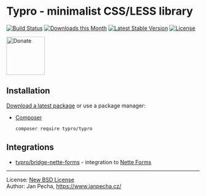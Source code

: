 
# Typro - minimalist CSS/LESS library

[![Build Status](https://github.com/typro/typro/workflows/Build/badge.svg)](https://github.com/typro/typro/actions)
[![Downloads this Month](https://img.shields.io/packagist/dm/typro/typro.svg)](https://packagist.org/packages/typro/typro)
[![Latest Stable Version](https://poser.pugx.org/typro/typro/v/stable)](https://github.com/typro/typro/releases)
[![License](https://img.shields.io/badge/license-New%20BSD-blue.svg)](https://github.com/typro/typro/blob/master/license.md)

<a href="https://www.janpecha.cz/donate/"><img src="https://buymecoffee.intm.org/img/donate-banner.v1.svg" alt="Donate" height="100"></a>


## Installation

[Download a latest package](https://github.com/typro/typro/releases) or use a package manager:

* [Composer](https://getcomposer.org/)

	```
	composer require typro/typro
	```


## Integrations

* [typro/bridge-nette-forms](https://github.com/typro/bridge-nette-forms) - integration to [Nette Forms](https://github.com/nette/forms)

------------------------------

License: [New BSD License](license.md)
<br>Author: Jan Pecha, https://www.janpecha.cz/
